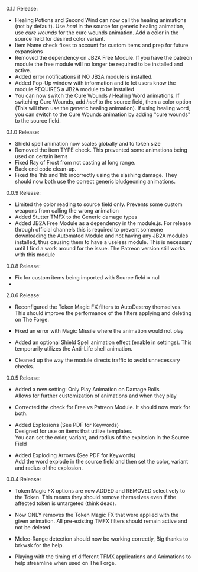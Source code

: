 0.1.1 Release:  
- Healing Potions and Second Wind can now call the healing animations (not by default). Use *heal* in the source for generic healing animation, use *cure wounds* for the cure wounds animation. Add a color in the source field for desired color variant.  
- Item Name check fixes to account for custom items and prep for future expansions  
- Removed the dependency on JB2A Free Module. If you have the patreon module the free module will no longer be required to be installed and active.
- Added error notifications if NO JB2A module is installed.
- Added Pop-Up window with information and to let users know the module REQUIRES a JB2A module to be installed
- You can now switch the Cure Wounds / Healing Word animations. If switching Cure Wounds, add *heal* to the source field, then a color option (This will then use the generic healing animation). If using healing word, you can switch to the Cure Wounds animation by adding "cure wounds" to the source field.

0.1.0 Release:
- Shield spell animation now scales globally and to token size  
- Removed the item TYPE check. This prevented some animations being used on certain items  
- Fixed Ray of Frost from not casting at long range.  
- Back end code clean-up.  
- Fixed the 1hb and 1hb incorrectly using the slashing damage. They should now both use the correct generic bludgeoning animations.  

0.0.9 Release:  
- Limited the color reading to source field only. Prevents some custom weapons from calling the wrong animation  
- Added Stutter TMFX to the Generic damage types  
- Added JB2A Free Module as a dependency in the module.js. For release through official channels this is required to prevent someone downloading the Automated Module and not having any JB2A modules installed, thus causing them to have a useless module. This is necessary until I find a work around for the issue. The Patreon version still works with this module  

0.0.8 Release:  
- Fix for custom items being imported with Source field = null  
- 
2.0.6 Release:
- Reconfigured the Token Magic FX filters to AutoDestroy themselves. This should improve the performance of the filters applying and deleting on The Forge.

- Fixed an error with Magic Missile where the animation would not play

- Added an optional Shield Spell animation effect (enable in settings). This temporarily utilizes the Anti-Life shell animation.

- Cleaned up the way the module directs traffic to avoid unnecessary checks.


0.0.5 Release:
- Added a new setting: Only Play Animation on Damage Rolls  
  Allows for further customization of animations and when they play

- Corrected the check for Free vs Patreon Module. It should now work for both.

- Added Explosions (See PDF for Keywords)  
  Designed for use on items that utilize templates.  
  You can set the color, variant, and radius of the explosion in the Source Field

- Added Exploding Arrows (See PDF for Keywords)  
  Add the word explode in the source field and then set the color, variant and radius of the explosion.

0.0.4 Release:
- Token Magic FX options are now ADDED and REMOVED selectively to the Token. This means they should remove themselves even if the affected token is untargeted (think dead).

- Now ONLY removes the Token Magic FX that were applied with the given animation. All pre-existing TMFX filters should remain active and not be deleted

- Melee-Range detection should now be working correctly, Big thanks to brkwsk for the help.

- Playing with the timing of different TFMX applications and Animations to help streamline when used on The Forge.
